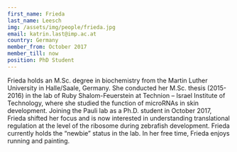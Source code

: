 ```yaml
---
first_name: Frieda
last_name: Leesch
img: /assets/img/people/frieda.jpg
email: katrin.last@imp.ac.at
country: Germany
member_from: October 2017
member_till: now
position: PhD Student
---
```

Frieda holds an M.Sc. degree in biochemistry from the Martin Luther University in Halle/Saale, Germany. She conducted her M.Sc. thesis (2015-2016) in the lab of Ruby Shalom-Feuerstein at Technion – Israel Institute of Technology, where she studied the function of microRNAs in skin development. Joining the Pauli lab as a Ph.D. student in October 2017, Frieda shifted her focus and is now interested in understanding translational regulation at the level of the ribosome during zebrafish development. Frieda currently holds the “newbie” status in the lab. In her free time, Frieda enjoys running and painting.

